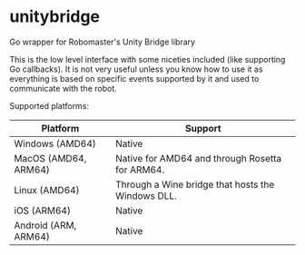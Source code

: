 # unitybridge
Go wrapper for Robomaster's Unity Bridge library

This is the low level interface with some niceties included (like supporting Go callbacks). It is not very useful unless you know how to use it as everything is based on specific events supported by it and used to communicate with the robot.

Supported platforms:

|Platform            | Support                                          |
|--------------------|--------------------------------------------------|
|Windows (AMD64)     | Native                                           |
|MacOS (AMD64, ARM64)| Native for AMD64 and through Rosetta for ARM64.  |
|Linux (AMD64)       | Through a Wine bridge that hosts the Windows DLL.| 
|iOS (ARM64)         | Native                                           |
|Android (ARM, ARM64)| Native                                           |


